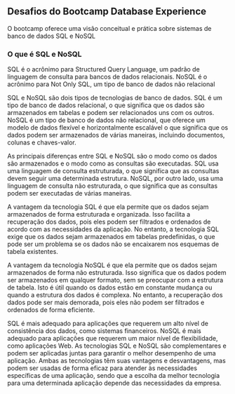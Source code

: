 ## Desafios do Bootcamp Database Experience

O bootcamp oferece uma visão conceitual e prática sobre sistemas de banco de dados SQL e NoSQL

### O que é SQL e NoSQL

SQL é o acrônimo para Structured Query Language, um padrão de linguagem de consulta para bancos de dados relacionais. NoSQL é o acrônimo para Not Only SQL, um tipo de banco de dados não relacional 

SQL e NoSQL são dois tipos de tecnologias de banco de dados. SQL é um tipo de banco de dados relacional, o que significa que os dados são armazenados em tabelas e podem ser relacionados uns com os outros. NoSQL é um tipo de banco de dados não relacional, que oferece um modelo de dados flexível e horizontalmente escalável o que significa que os dados podem ser armazenados de várias maneiras, incluindo documentos, colunas e chaves-valor.

As principais diferenças entre SQL e NoSQL são o modo como os dados são armazenados e o modo como as consultas são executadas. SQL usa uma linguagem de consulta estruturada, o que significa que as consultas devem seguir uma determinada estrutura. NoSQL, por outro lado, usa uma linguagem de consulta não estruturada, o que significa que as consultas podem ser executadas de várias maneiras.

A vantagem da tecnologia SQL é que ela permite que os dados sejam armazenados de forma estruturada e organizada. Isso facilita a recuperação dos dados, pois eles podem ser filtrados e ordenados de acordo com as necessidades da aplicação. No entanto, a tecnologia SQL exige que os dados sejam armazenados em tabelas predefinidas, o que pode ser um problema se os dados não se encaixarem nos esquemas de tabela existentes.

A vantagem da tecnologia NoSQL é que ela permite que os dados sejam armazenados de forma não estruturada. Isso significa que os dados podem ser armazenados em qualquer formato, sem se preocupar com a estrutura de tabela. Isto é útil quando os dados estão em constante mudança ou quando a estrutura dos dados é complexa. No entanto, a recuperação dos dados pode ser mais demorada, pois eles não podem ser filtrados e ordenados de forma eficiente.

SQL é mais adequado para aplicações que requerem um alto nível de consistência dos dados, como sistemas financeiros. NoSQL é mais adequado para aplicações que requerem um maior nível de flexibilidade, como aplicações Web. As tecnologias SQL e NoSQL são complementares e podem ser aplicadas juntas para garantir o melhor desempenho de uma aplicação. Ambas as tecnologias têm suas vantagens e desvantagens, mas podem ser usadas de forma eficaz para atender às necessidades específicas de uma aplicação, sendo que a escolha da melhor tecnologia para uma determinada aplicação depende das necessidades da empresa.
